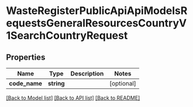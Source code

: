 # WasteRegisterPublicApiApiModelsRequestsGeneralResourcesCountryV1SearchCountryRequest

## Properties
Name | Type | Description | Notes
------------ | ------------- | ------------- | -------------
**code_name** | **string** |  | [optional] 

[[Back to Model list]](../README.md#documentation-for-models) [[Back to API list]](../README.md#documentation-for-api-endpoints) [[Back to README]](../README.md)


